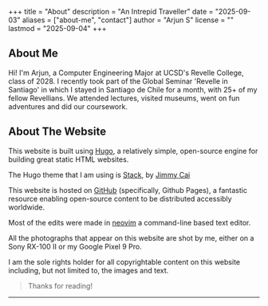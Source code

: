 +++
title = "About"
description = "An Intrepid Traveller"
date = "2025-09-03"
aliases = ["about-me", "contact"]
author = "Arjun S"
license = ""
lastmod = "2025-09-04"
+++

## About Me

Hi! I'm Arjun, a Computer Engineering Major at UCSD's Revelle College, class of 2028. I recently took part of the Global Seminar 'Revelle in Santiago' in which I stayed in Santiago de Chile for a month, with 25+ of my fellow Revellians. We attended lectures, visited museums, went on fun adventures and did our coursework.

## About The Website

This website is built using [Hugo](https://gohugo.io), a relatively simple, open-source engine for building great static HTML websites.

The Hugo theme that I am using is [Stack](https://github.com/CaiJimmy/hugo-theme-stack/), by [Jimmy Cai](https://github.com/CaiJimmy/)

This website is hosted on [GitHub](https://github.com) (specifically, Github Pages), a fantastic resource enabling open-source content to be distributed accessibly worldwide.

Most of the edits were made in [neovim](https://neovim.io) a command-line based text editor.

All the photographs that appear on this website are shot by me, either on a Sony RX-100 II or my Google Pixel 9 Pro.

I am the sole rights holder for all copyrightable content on this website including, but not limited to, the images and text. 

> Thanks for reading!

---
